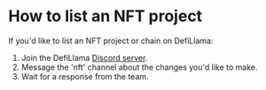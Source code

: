 # How to list an NFT project

If you'd like to list an NFT project or chain on DefiLlama:

1. Join the DefiLlama [Discord server](https://discord.gg/bQNGsqgD).
2. Message the 'nft' channel about the changes you'd like to make.
3. Wait for a response from the team.
